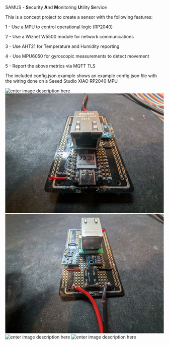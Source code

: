 SAMUS - **S**ecurity **A**nd **M**onitoring **U**tility **S**ervice

This is a concept project to create a sensor with the following features:

1 - Use a MPU to control operational logic (RP2040) 

2 - Use a Wiznet W5500 module for network communications

3 - Use AHT21 for Temperature and Humidity reporting

4 - Use MPU6050 for gyroscopic measurements to detect movement

5 - Report the above metrics via MQTT TLS

The included config.json.example shows an example config.json file with the wiring done on a Seeed Studio XIAO RP2040 MPU

![enter image description here](https://github.com/overallcoma/samus/blob/img/samus1a.png?raw=true)
![enter image description here](https://github.com/overallcoma/samus/blob/img/samus2a.png?raw=true)
![enter image description here](https://github.com/overallcoma/samus/blob/img/samus3a.png?raw=true)
![enter image description here](https://github.com/overallcoma/samus/blob/img/samus4a.png?raw=true)
![enter image description here](https://github.com/overallcoma/samus/blob/img/samus5a.png?raw=true)
